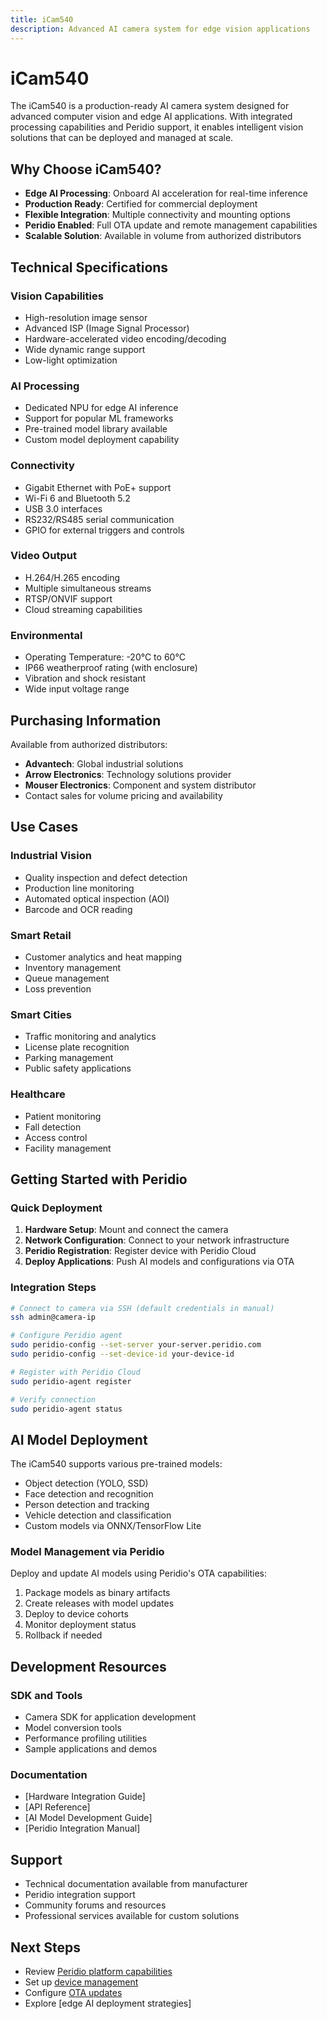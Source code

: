 ```yaml
---
title: iCam540
description: Advanced AI camera system for edge vision applications
---
```


# iCam540

The iCam540 is a production-ready AI camera system designed for advanced computer vision and edge AI applications. With integrated processing capabilities and Peridio support, it enables intelligent vision solutions that can be deployed and managed at scale.

## Why Choose iCam540?

- **Edge AI Processing**: Onboard AI acceleration for real-time inference
- **Production Ready**: Certified for commercial deployment
- **Flexible Integration**: Multiple connectivity and mounting options
- **Peridio Enabled**: Full OTA update and remote management capabilities
- **Scalable Solution**: Available in volume from authorized distributors

## Technical Specifications

### Vision Capabilities

- High-resolution image sensor
- Advanced ISP (Image Signal Processor)
- Hardware-accelerated video encoding/decoding
- Wide dynamic range support
- Low-light optimization

### AI Processing

- Dedicated NPU for edge AI inference
- Support for popular ML frameworks
- Pre-trained model library available
- Custom model deployment capability

### Connectivity

- Gigabit Ethernet with PoE+ support
- Wi-Fi 6 and Bluetooth 5.2
- USB 3.0 interfaces
- RS232/RS485 serial communication
- GPIO for external triggers and controls

### Video Output

- H.264/H.265 encoding
- Multiple simultaneous streams
- RTSP/ONVIF support
- Cloud streaming capabilities

### Environmental

- Operating Temperature: -20°C to 60°C
- IP66 weatherproof rating (with enclosure)
- Vibration and shock resistant
- Wide input voltage range

## Purchasing Information

Available from authorized distributors:

- **Advantech**: Global industrial solutions
- **Arrow Electronics**: Technology solutions provider
- **Mouser Electronics**: Component and system distributor
- Contact sales for volume pricing and availability

## Use Cases

### Industrial Vision

- Quality inspection and defect detection
- Production line monitoring
- Automated optical inspection (AOI)
- Barcode and OCR reading

### Smart Retail

- Customer analytics and heat mapping
- Inventory management
- Queue management
- Loss prevention

### Smart Cities

- Traffic monitoring and analytics
- License plate recognition
- Parking management
- Public safety applications

### Healthcare

- Patient monitoring
- Fall detection
- Access control
- Facility management

## Getting Started with Peridio

### Quick Deployment

1. **Hardware Setup**: Mount and connect the camera
2. **Network Configuration**: Connect to your network infrastructure
3. **Peridio Registration**: Register device with Peridio Cloud
4. **Deploy Applications**: Push AI models and configurations via OTA

### Integration Steps

```bash
# Connect to camera via SSH (default credentials in manual)
ssh admin@camera-ip

# Configure Peridio agent
sudo peridio-config --set-server your-server.peridio.com
sudo peridio-config --set-device-id your-device-id

# Register with Peridio Cloud
sudo peridio-agent register

# Verify connection
sudo peridio-agent status
```

## AI Model Deployment

The iCam540 supports various pre-trained models:

- Object detection (YOLO, SSD)
- Face detection and recognition
- Person detection and tracking
- Vehicle detection and classification
- Custom models via ONNX/TensorFlow Lite

### Model Management via Peridio

Deploy and update AI models using Peridio's OTA capabilities:

1. Package models as binary artifacts
2. Create releases with model updates
3. Deploy to device cohorts
4. Monitor deployment status
5. Rollback if needed

## Development Resources

### SDK and Tools

- Camera SDK for application development
- Model conversion tools
- Performance profiling utilities
- Sample applications and demos

### Documentation

- [Hardware Integration Guide]
- [API Reference]
- [AI Model Development Guide]
- [Peridio Integration Manual]

## Support

- Technical documentation available from manufacturer
- Peridio integration support
- Community forums and resources
- Professional services available for custom solutions

## Next Steps

- Review [Peridio platform capabilities](/platform/getting-started)
- Set up [device management](/peridio-core/device-management/overview)
- Configure [OTA updates](/getting-started/first-ota-update)
- Explore [edge AI deployment strategies]
